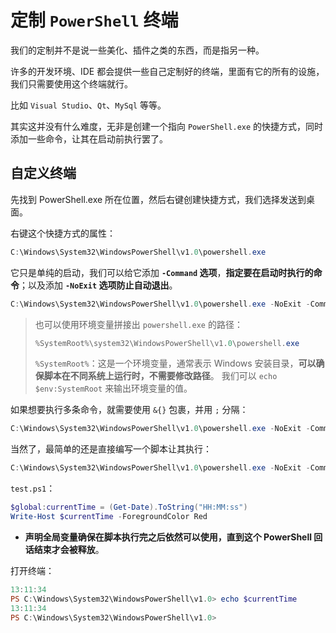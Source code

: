 # 定制 `PowerShell` 终端

我们的定制并不是说一些美化、插件之类的东西，而是指另一种。

许多的开发环境、IDE 都会提供一些自己定制好的终端，里面有它的所有的设施，我们只需要使用这个终端就行。

比如 `Visual Studio`、`Qt`、`MySql` 等等。

其实这并没有什么难度，无非是创建一个指向 `PowerShell.exe` 的快捷方式，同时添加一些命令，让其在启动前执行罢了。

## 自定义终端

先找到 PowerShell.exe 所在位置，然后右键创建快捷方式，我们选择发送到桌面。

右键这个快捷方式的属性：

```PowerShell
C:\Windows\System32\WindowsPowerShell\v1.0\powershell.exe
```

它只是单纯的启动，我们可以给它添加 **`-Command` 选项**，**指定要在启动时执行的命令**；以及添加 **`-NoExit` 选项防止自动退出**。

```PowerShell
C:\Windows\System32\WindowsPowerShell\v1.0\powershell.exe -NoExit -Command "echo 'Customize-PowerShell-Terminal'"
```

> 也可以使用环境变量拼接出 `powershell.exe` 的路径：
>
> ```PowerShell
> %SystemRoot%\system32\WindowsPowerShell\v1.0\powershell.exe
> ```
>
> `%SystemRoot%`：这是一个环境变量，通常表示 Windows 安装目录，**可以确保脚本在不同系统上运行时，不需要修改路径**。
> 我们可以 `echo $env:SystemRoot` 来输出环境变量的值。

如果想要执行多条命令，就需要使用 `&{}` 包裹，并用 `;` 分隔：

```PowerShell
C:\Windows\System32\WindowsPowerShell\v1.0\powershell.exe -NoExit -Command "&{echo '伟大无需多言'; $Mq_b='伟大无需多言'; Write-Host $Mq_b}"
```

当然了，最简单的还是直接编写一个脚本让其执行：

```PowerShell
C:\Windows\System32\WindowsPowerShell\v1.0\powershell.exe -NoExit -Command "C:\Users\Administrator\Desktop\test.ps1"
```

`test.ps1`：

```PowerShell
$global:currentTime = (Get-Date).ToString("HH:MM:ss")
Write-Host $currentTime -ForegroundColor Red
```

- **声明全局变量确保在脚本执行完之后依然可以使用，直到这个 PowerShell 回话结束才会被释放**。

打开终端：

```PowerShell
13:11:34
PS C:\Windows\System32\WindowsPowerShell\v1.0> echo $currentTime
13:11:34
PS C:\Windows\System32\WindowsPowerShell\v1.0>
```
